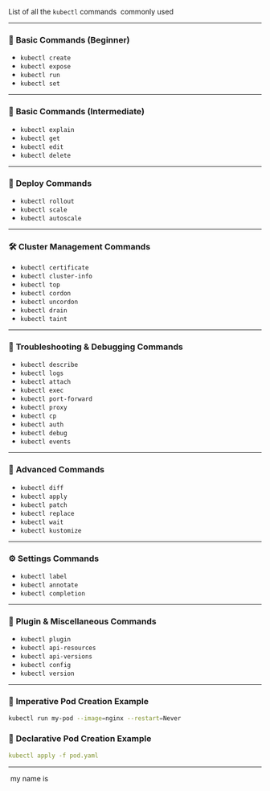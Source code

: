 List of all the `kubectl` commands  commonly used

* * *

### 🧰 **Basic Commands (Beginner)**

- `kubectl create`
- `kubectl expose`
- `kubectl run`
- `kubectl set`

* * *

### 📘 **Basic Commands (Intermediate)**

- `kubectl explain`
- `kubectl get`
- `kubectl edit`
- `kubectl delete`

* * *

### 🚀 **Deploy Commands**

- `kubectl rollout`
- `kubectl scale`
- `kubectl autoscale`

* * *

### 🛠️ **Cluster Management Commands**

- `kubectl certificate`
- `kubectl cluster-info`
- `kubectl top`
- `kubectl cordon`
- `kubectl uncordon`
- `kubectl drain`
- `kubectl taint`

* * *

### 🐞 **Troubleshooting & Debugging Commands**

- `kubectl describe`
- `kubectl logs`
- `kubectl attach`
- `kubectl exec`
- `kubectl port-forward`
- `kubectl proxy`
- `kubectl cp`
- `kubectl auth`
- `kubectl debug`
- `kubectl events`

* * *

### 🧪 **Advanced Commands**

- `kubectl diff`
- `kubectl apply`
- `kubectl patch`
- `kubectl replace`
- `kubectl wait`
- `kubectl kustomize`

* * *

### ⚙️ **Settings Commands**

- `kubectl label`
- `kubectl annotate`
- `kubectl completion`

* * *

### 🔌 **Plugin & Miscellaneous Commands**

- `kubectl plugin`
- `kubectl api-resources`
- `kubectl api-versions`
- `kubectl config`
- `kubectl version`

* * *

### 🧾 **Imperative Pod Creation Example**

```bash
kubectl run my-pod --image=nginx --restart=Never
```

### 📄 **Declarative Pod Creation Example**

```yaml
kubectl apply -f pod.yaml
```

* * *

&nbsp;my name is 

&nbsp;

&nbsp;